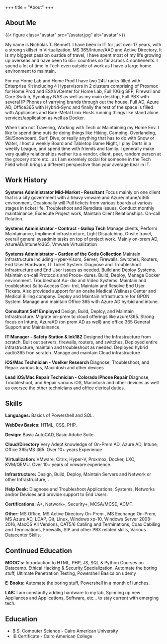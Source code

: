 +++
title = "About"
+++

## About Me

{{< figure class="avatar" src="/avatar.jpg" alt="avatar">}}

My name is Nicholas T. Bennett. I have been in IT for just over 17 years, with a strong skillset in Virtualization, MS 365/Intune/AAD and Active Directory,  It is my biggest passion oustide of travel, I have spent most of my life growing up overseas and have been to 65+ countries so far across 4 contienents. I spend a lot of time in Tech even outside of work as I have a large home environment to maintain. 

For my Home Lab and Home Prod I have two 24U racks filled with Enterprise Kit including 4 Hypervisors in 2 clusters comprising of Proxmox for Home Prod and ESXI/vCenter for Home Lab, Full 10Gig SFP, Firewall and Core Switch, Synology NAS as well as my main desktop, Full PBX with several IP Phones of varrying brands through out the house, Full AD, Azure AD, Office365 with Hybrid-Sync and finally the rest of the space is filled with Appliances and Bare-Metal Linix Hosts running things like stand alone services/application as well as Docker. 

When I am not Traveling, Working with Tech or Maintaining my Home Env. I like to spend time outside doing things like Hiking, Camping, Overlanding, Ski/Snowboard, Surf, Dive, or really anything that has to do with Snow or Water, I host a weekly Board and Tabletop Game Night, I play Darts in a weekly League, and spend time with friends and family. I generally make very quality relationships wether its a vendor, client, peer, random person at the grocery store etc.. as I am exremely social for someone in the Tech Field which brings a different perspective than your average bear in IT. 

## Work History


**Systems Administrator Mid-Market - Resultant**
Focus mainly on one client that is a city government with a heavy vmware and Azure/Intune/o365 environment, Ocasionally will Pull tickets from various boards at various stages in ticket life, Troubleshoot and Remdiate issues, Conduct monthly maintainance, Excecute Project work, Maintain Client Relationships. On-call Rotation.

**Systems Administrator - Contract - Gallop Tech**
Manage clients, Perform Maintainance, Impliment infrastructure, Light Dispatching, Onsite travel, overall general sysadmin tasks on top of project work. Mainly on-prem AD, AzureAD/Intune/o365, Vmware Virtualization

**Systems Administrator - Garden of the Gods Collection**
Maintain Infrastructure including Hyper-Visors, Server, Firewalls,
Switches, Routers, End User Hardware, IT Ticket System. Diagnose
and Troubleshoot Infrastructure and End User issues as needed.
Build and Deploy Systems. Maintain on-call Protocols and Proce-
dures. Build, Deploy, Manage Docker environment. Troubleshoot Au-
dio and Video Systems. Maintain and troubleshoot Salto Access Con-
trol, Maintain and Resolve End User Tickets. Also provided support
for an onsite Medical Wellness Center and Medical Billing company.
Deploy and Maintain Infrastructure for GPON System. Manage and maintain Office 365 with Azure AD hyrbid and intune. 

**Consultant Self Employed**
Design, Build, Deploy, and Maintain Infrastructure.
Migrate on-prem to cloud offerings like azure/365.
Strong focus on Intune, AzureAD (on prem AD as well) and office 365
General Support and Maintainance.

**IT Manager - Safety Station & Ink182**
Designed the Infrastructure from scratch, Built out servers, firewalls,
routers, and switches, Deployed entire infrastructure, maintain and
troubleshoot as needed. Deployed hybrid aad/o365 fron scratch. Manage and maintain Cloud infrastructure 

**iOS/Mac Technician - Voelker Research**
Diagnose, Troubleshoot, and Repair various Ios, Macintosh and other
devices

**Lead iOS/Mac Repair Technician - Colorado IPhone Repair**
Diagnose, Troubleshoot, and Repair various iOS, Macintosh and other
devices as well as oversee the other technicians and office clerical
duties.

## Skills

**Languages:** Basics of Powershell
and SQL.

**WebDev Basics:** HTML, CSS, PHP.

**Design:** Basic AutoCAD, Basic Adobe
Suite.

**Cloud/Directory** Very Adept knowledge of On-Prem AD, Azure AD, Intune, Office 365/MS 365. Over 10+ years Experience

**Virtualization:** VMware, Citrix,
Hyper-V, Proxmox, Docker, LXC,
KVM/QEMU. Over 10+ years of vmware experience. 

**Infrastructure:** Design, Build, Deploy,
Maintain Servers and Network or
other Infrastructure, .

**Help Desk:** Diagnose and
Troubleshoot Applications, Systems,
Networks and/or Devices and provide
support to End Users.

**Certifications:** A+, Network+,
Security+, MCSA/MCSE, ACMT.

**Other:** MS Office, MS Active Directory
On-Prem., MS Exchange On-Prem, MS
Azure AD, LDAP, Git, Linux, Windows
xp-10, Windows Server 2008-2016,
MacOS All Versions, CAT5/6 Cabling
and Terminations, Coax Cabiling and
Terminations, Firewalls, SIP and other
PBX related skills, Various Datacenter
Skills.

## Continued Education 

**MOOC's:** Introduction to HTML, PHP, JS, SQL & Python Courses on Datacamp.
Ethical Hacking & Security Specialization, Automate the boring stuff, Ultimate Penetration Testing, Powershell Basics on udemy

**E-Books:** Automate the boring stuff, Powershell in a month of lunches.

**LAB:** I am constantly adding hardware to my lab, Spinning up new Appliances and Applications, Software, etc... to stay current with emerging tech. 


## Education

* B.S. Computer Science - Cairo American University
* IB Certificate - Cairo American College

[^1]: This is the first footnote.
[^2]: This is the second footnote.

